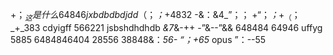 +$；_这是什么
64846jxbdbdbdjdd
（$；_；_+4832
-&：&4_”；；
+“；_；_+$_
（$；_+_383
cdyigff
566221
jsbshdhdhdb
_&7_&-++
-”&--”&&
648484
64946
uffyg
5885
6484846404
28556
38848&：_56-
“；+65_
opus
”：--55
